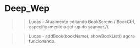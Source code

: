 # Deep_Wep
>> Lucas - Atualmente editando BookScreen / BookCtrl, especificamente o set-up do scanner.//

>> Lucas - addBook(bookName), showBookList() agora funcionando.
